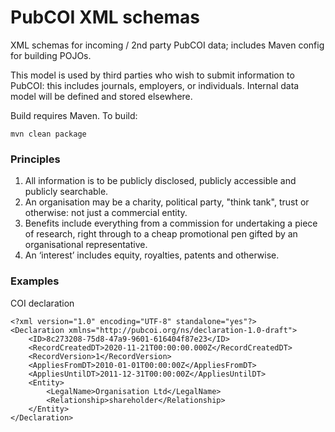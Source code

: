 # PubCOI XML schemas

XML schemas for incoming / 2nd party PubCOI data; includes Maven config for building POJOs.

This model is used by third parties who wish to submit information to PubCOI: this includes 
journals, employers, or individuals. Internal data model will be defined and stored elsewhere.

Build requires Maven. To build:

```
mvn clean package
```

### Principles

1. All information is to be publicly disclosed, publicly accessible and publicly searchable.
1. An organisation may be a charity, political party, "think tank", trust or otherwise: not just a commercial entity.
1. Benefits include everything from a commission for undertaking a piece of research, right through to a cheap promotional pen gifted by an organisational representative.
1. An ‘interest’ includes equity, royalties, patents and otherwise.

### Examples

COI declaration

```$xml
<?xml version="1.0" encoding="UTF-8" standalone="yes"?>
<Declaration xmlns="http://pubcoi.org/ns/declaration-1.0-draft">
    <ID>8c273208-75d8-47a9-9601-616404f87e23</ID>
    <RecordCreatedDT>2020-11-21T00:00:00.000Z</RecordCreatedDT>
    <RecordVersion>1</RecordVersion>
    <AppliesFromDT>2010-01-01T00:00:00Z</AppliesFromDT>
    <AppliesUntilDT>2011-12-31T00:00:00Z</AppliesUntilDT>
    <Entity>
        <LegalName>Organisation Ltd</LegalName>
        <Relationship>shareholder</Relationship>
    </Entity>
</Declaration>
```